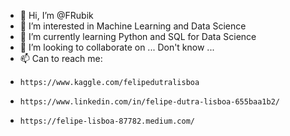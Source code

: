 - 👋 Hi, I’m @FRubik
- 👀 I’m interested in Machine Learning and Data Science
- 🌱 I’m currently learning Python and SQL for Data Science
- 💞️ I’m looking to collaborate on ... Don't know ...
- 📫 Can to reach me:
-     https://www.kaggle.com/felipedutralisboa
-     https://www.linkedin.com/in/felipe-dutra-lisboa-655baa1b2/
-     https://felipe-lisboa-87782.medium.com/

<!---
FRubik/FRubik is a ✨ special ✨ repository because its `README.md` (this file) appears on your GitHub profile.
You can click the Preview link to take a look at your changes.
--->
